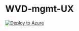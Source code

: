 # WVD-mgmt-UX

[![Deploy to Azure](https://azuredeploy.net/deploybutton.png)](https://portal.azure.com/#create/Microsoft.Template/uri/https%3A%2F%2Fraw.githubusercontent.com%2Fjbyway%2FWVD-mgmt-UX%2Fmaster%2Fscripts%2FmainTemplate.json)

